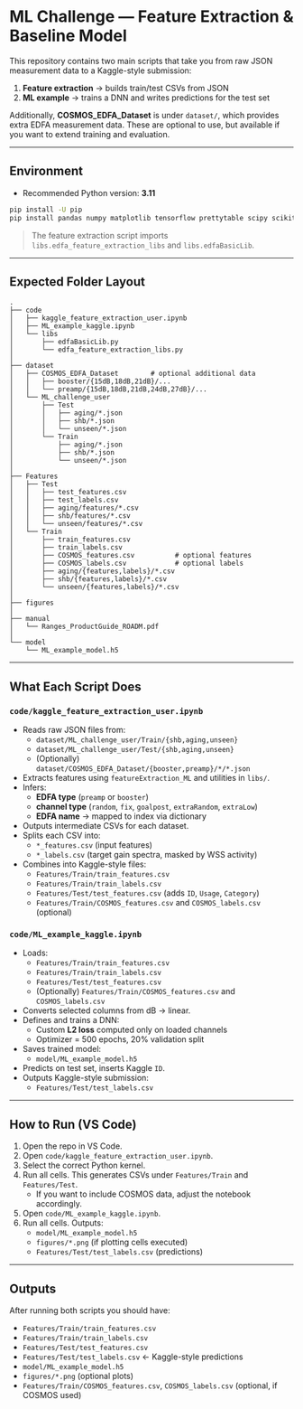 # ML Challenge — Feature Extraction & Baseline Model

This repository contains two main scripts that take you from raw JSON measurement data to a Kaggle-style submission:

1. **Feature extraction** &rarr; builds train/test CSVs from JSON  
2. **ML example** &rarr; trains a DNN and writes predictions for the test set  

Additionally, **COSMOS_EDFA_Dataset** is under `dataset/`, which provides extra EDFA measurement data. These are optional to use, but available if you want to extend training and evaluation.  

---

## Environment

- Recommended Python version: **3.11**  

```bash
pip install -U pip
pip install pandas numpy matplotlib tensorflow prettytable scipy scikit-learn
```

> The feature extraction script imports `libs.edfa_feature_extraction_libs` and `libs.edfaBasicLib`.  

---

## Expected Folder Layout

```
.
├── code
│   ├── kaggle_feature_extraction_user.ipynb
│   ├── ML_example_kaggle.ipynb
│   └── libs
│       ├── edfaBasicLib.py
│       └── edfa_feature_extraction_libs.py
│
├── dataset
│   ├── COSMOS_EDFA_Dataset        # optional additional data
│   │   ├── booster/{15dB,18dB,21dB}/...
│   │   └── preamp/{15dB,18dB,21dB,24dB,27dB}/...
│   └── ML_challenge_user
│       ├── Test
│       │   ├── aging/*.json
│       │   ├── shb/*.json
│       │   └── unseen/*.json
│       └── Train
│           ├── aging/*.json
│           ├── shb/*.json
│           └── unseen/*.json
│
├── Features
│   ├── Test
│   │   ├── test_features.csv
│   │   ├── test_labels.csv
│   │   ├── aging/features/*.csv
│   │   ├── shb/features/*.csv
│   │   └── unseen/features/*.csv
│   └── Train
│       ├── train_features.csv
│       ├── train_labels.csv
│       ├── COSMOS_features.csv          # optional features
│       ├── COSMOS_labels.csv            # optional labels
│       ├── aging/{features,labels}/*.csv
│       ├── shb/{features,labels}/*.csv
│       └── unseen/{features,labels}/*.csv
│
├── figures
│
├── manual
│   └── Ranges_ProductGuide_ROADM.pdf
│
└── model
    └── ML_example_model.h5
```

---

## What Each Script Does

### `code/kaggle_feature_extraction_user.ipynb`

- Reads raw JSON files from:
  - `dataset/ML_challenge_user/Train/{shb,aging,unseen}`
  - `dataset/ML_challenge_user/Test/{shb,aging,unseen}`
  - (Optionally) `dataset/COSMOS_EDFA_Dataset/{booster,preamp}/*/*.json`
- Extracts features using `featureExtraction_ML` and utilities in `libs/`.
- Infers:
  - **EDFA type** (`preamp` or `booster`)
  - **channel type** (`random`, `fix`, `goalpost`, `extraRandom`, `extraLow`)
  - **EDFA name** &rarr; mapped to index via dictionary
- Outputs intermediate CSVs for each dataset.
- Splits each CSV into:
  - `*_features.csv` (input features)
  - `*_labels.csv` (target gain spectra, masked by WSS activity)
- Combines into Kaggle-style files:
  - `Features/Train/train_features.csv`
  - `Features/Train/train_labels.csv`
  - `Features/Test/test_features.csv` (adds `ID`, `Usage`, `Category`)
  - `Features/Train/COSMOS_features.csv` and `COSMOS_labels.csv` (optional)

### `code/ML_example_kaggle.ipynb`

- Loads:
  - `Features/Train/train_features.csv`
  - `Features/Train/train_labels.csv`
  - `Features/Test/test_features.csv`
  - (Optionally) `Features/Train/COSMOS_features.csv` and `COSMOS_labels.csv`
- Converts selected columns from dB &rarr; linear.
- Defines and trains a DNN:
  - Custom **L2 loss** computed only on loaded channels
  - Optimizer = 500 epochs, 20% validation split
- Saves trained model:
  - `model/ML_example_model.h5`
- Predicts on test set, inserts Kaggle `ID`.
- Outputs Kaggle-style submission:
  - `Features/Test/test_labels.csv`

---

## How to Run (VS Code)

1. Open the repo in VS Code.  
2. Open `code/kaggle_feature_extraction_user.ipynb`.  
3. Select the correct Python kernel.  
4. Run all cells. This generates CSVs under `Features/Train` and `Features/Test`.  
   - If you want to include COSMOS data, adjust the notebook accordingly.  
5. Open `code/ML_example_kaggle.ipynb`.  
6. Run all cells. Outputs:  
   - `model/ML_example_model.h5`  
   - `figures/*.png` (if plotting cells executed)  
   - `Features/Test/test_labels.csv` (predictions)  

---

## Outputs

After running both scripts you should have:

- `Features/Train/train_features.csv`  
- `Features/Train/train_labels.csv`  
- `Features/Test/test_features.csv`  
- `Features/Test/test_labels.csv` &larr; Kaggle-style predictions  
- `model/ML_example_model.h5`  
- `figures/*.png` (optional plots)  
- `Features/Train/COSMOS_features.csv`, `COSMOS_labels.csv` (optional, if COSMOS used)

